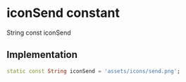 


# iconSend constant







String const iconSend
  







## Implementation

```dart
static const String iconSend = 'assets/icons/send.png';
```







